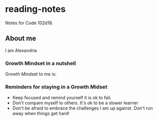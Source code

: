 # reading-notes
Notes for Code 102d18.

## About me
I am Alexandria

### Growth Mindset in a nutshell
Growth Mindset to me is: 

### Reminders for staying in a Growth Midset
- Keep focused and remind yourself it is ok to fail.
- Don't compare myself to others. It's ok to be a slower learner
- Don't be afraid to embrace the challenges I am up against. Don't run away when things get hard!
